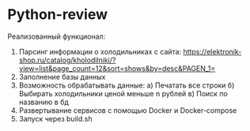 # Python-review
Реализованный функционал:
  1) Парсинг информации о холодильниках с сайта: https://elektronik-shop.ru/catalog/kholodilniki/?view=list&page_count=12&sort=shows&by=desc&PAGEN_1=
  2) Заполнение базы данных
  3) Возможность обрабатывать данные:
       а) Печатать все строки 
       б) Выбирать холодильники ценой меньше n рублей 
       в) Поиск по названию в бд 
  5) Развертывание сервисов с помощью Docker и Docker-compose
  6) Запуск через build.sh

  
